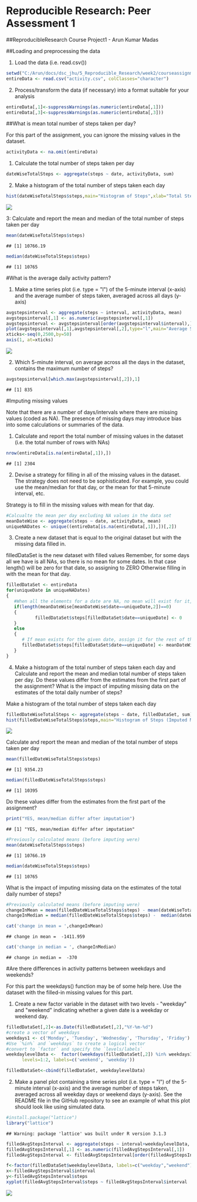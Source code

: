 # Reproducible Research: Peer Assessment 1

##ReproducibleResearch Course Project1 - Arun Kumar Madas


##Loading and preprocessing the data

1. Load the data (i.e. read.csv())

```r
setwd("C:/Arun/docs/dsc_jhu/5_Reproducible_Research/week2/courseassignment1")
entireData <- read.csv("activity.csv", colClasses="character")
```

2. Process/transform the data (if necessary) into a format suitable for your analysis

```r
entireData[,1]<-suppressWarnings(as.numeric(entireData[,1]))
entireData[,3]<-suppressWarnings(as.numeric(entireData[,3]))
```

##What is mean total number of steps taken per day?

For this part of the assignment, you can ignore the missing values in the dataset.

```r
activityData <- na.omit(entireData)
```

1. Calculate the total number of steps taken per day

```r
dateWiseTotalSteps <- aggregate(steps ~ date, activityData, sum)
```


2. Make a histogram of the total number of steps taken each day

```r
hist(dateWiseTotalSteps$steps,main="Histogram of Steps",xlab="Total Steps per day",col="Red")
```

![](PA1_template_files/figure-html/unnamed-chunk-5-1.png) 


3: Calculate and report the mean and median of the total number of steps taken per day

```r
mean(dateWiseTotalSteps$steps)
```

```
## [1] 10766.19
```

```r
median(dateWiseTotalSteps$steps)
```

```
## [1] 10765
```


#What is the average daily activity pattern?

1. Make a time series plot (i.e. type = "l") of the 5-minute interval (x-axis) and the average number of steps taken, averaged across all days (y-axis)

```r
avgstepsinterval <- aggregate(steps ~ interval, activityData, mean)
avgstepsinterval[,1] <- as.numeric(avgstepsinterval[,1])
avgstepsinterval <- avgstepsinterval[order(avgstepsinterval$interval),]
plot(avgstepsinterval[,1],avgstepsinterval[,2],type="l",main="Average Steps across 5-min Intervals",xlab="5 min Interval",ylab="Average No. of Steps",col="Red", xaxt="n")
xticks<-seq(0,2500,by=50)
axis(1, at=xticks)
```

![](PA1_template_files/figure-html/unnamed-chunk-7-1.png) 

2. Which 5-minute interval, on average across all the days in the dataset, contains the maximum number of steps?

```r
avgstepsinterval[which.max(avgstepsinterval[,2]),1]
```

```
## [1] 835
```

#Imputing missing values

Note that there are a number of days/intervals where there are missing values (coded as NA). The presence of missing days may introduce bias into some calculations or summaries of the data.

1. Calculate and report the total number of missing values in the dataset (i.e. the total number of rows with NAs)


```r
nrow(entireData[is.na(entireData[,1]),])
```

```
## [1] 2304
```

2. Devise a strategy for filling in all of the missing values in the dataset. The strategy does not need to be sophisticated. For example, you could use the mean/median for that day, or the mean for that 5-minute interval, etc.

Strategy is to fill in the missing values with mean for that day.


```r
#Calcualte the mean per day excluding NA values in the data set
meanDateWise <- aggregate(steps ~ date, activityData, mean)
uniqueNADates <- unique((entireData[is.na(entireData[,1]),])[,2])
```

3. Create a new dataset that is equal to the original dataset but with the missing data filled in.

filledDataSet is the new dataset with filled values
Remember, for some days all we have is all NAs, so there is no mean for some dates. In that case length() will be zero for that date, so assigning to ZERO
Otherwise filling in with the mean for that day.


```r
filledDataSet <- entireData
for(uniqueDate in uniqueNADates) 
{
   #When all the elements for a date are NA, no mean will exist for it, in that case assign the value 0         
   if(length(meanDateWise[meanDateWise$date==uniqueDate,2])==0)
   {
           filledDataSet$steps[filledDataSet$date==uniqueDate] <- 0
   }
   else
   {
      # If mean exists for the given date, assign it for the rest of the dates
      filledDataSet$steps[filledDataSet$date==uniqueDate] <- meanDateWise[meanDateWise$date==uniqueDate,2]               
   }
}
```


4. Make a histogram of the total number of steps taken each day and Calculate and report the mean and median total number of steps taken per day. Do these values differ from the estimates from the first part of the assignment? What is the impact of imputing missing data on the estimates of the total daily number of steps?

Make a histogram of the total number of steps taken each day

```r
filledDateWiseTotalSteps <- aggregate(steps ~ date, filledDataSet, sum)
hist(filledDateWiseTotalSteps$steps,main="Histogram of Steps (Imputed Missing Values with Mean for the day)",xlab="Total Steps per day",col="Red")
```

![](PA1_template_files/figure-html/unnamed-chunk-12-1.png) 

Calculate and report the mean and median of the total number of steps taken per day

```r
mean(filledDateWiseTotalSteps$steps)
```

```
## [1] 9354.23
```

```r
median(filledDateWiseTotalSteps$steps)
```

```
## [1] 10395
```

Do these values differ from the estimates from the first part of the assignment?

```r
print("YES, mean/median differ after imputation")
```

```
## [1] "YES, mean/median differ after imputation"
```

```r
#Previously calculated means (before imputing were)
mean(dateWiseTotalSteps$steps)
```

```
## [1] 10766.19
```

```r
median(dateWiseTotalSteps$steps)
```

```
## [1] 10765
```

What is the impact of imputing missing data on the estimates of the total daily number of steps?

```r
#Previously calculated means (before imputing were)
changeInMean = mean(filledDateWiseTotalSteps$steps) - mean(dateWiseTotalSteps$steps)
changeInMedian = median(filledDateWiseTotalSteps$steps) -  median(dateWiseTotalSteps$steps)

cat('change in mean = ',changeInMean)
```

```
## change in mean =  -1411.959
```

```r
cat('change in median = ', changeInMedian)
```

```
## change in median =  -370
```


#Are there differences in activity patterns between weekdays and weekends?

For this part the weekdays() function may be of some help here. Use the dataset with the filled-in missing values for this part.

1. Create a new factor variable in the dataset with two levels - "weekday" and "weekend" indicating whether a given date is a weekday or weekend day.


```r
filledDataSet[,2]<-as.Date(filledDataSet[,2],"%Y-%m-%d")
#create a vector of weekdays
weekdays1 <- c('Monday', 'Tuesday', 'Wednesday', 'Thursday', 'Friday')
#Use `%in%` and `weekdays` to create a logical vector
#convert to `factor` and specify the `levels/labels`
weekdaylevelData <-  factor((weekdays(filledDataSet[,2]) %in% weekdays1)+1L,
      levels=1:2, labels=c('weekend', 'weekday'))

filledDataSet<-cbind(filledDataSet, weekdaylevelData)
```

2. Make a panel plot containing a time series plot (i.e. type = "l") of the 5-minute interval (x-axis) and the average number of steps taken, averaged across all weekday days or weekend days (y-axis). See the README file in the GitHub repository to see an example of what this plot should look like using simulated data.


```r
#install.package("lattice")
library("lattice")
```

```
## Warning: package 'lattice' was built under R version 3.1.3
```

```r
filledAvgStepsInterval <- aggregate(steps ~ interval+weekdaylevelData, filledDataSet, mean)
filledAvgStepsInterval[,1] <- as.numeric(filledAvgStepsInterval[,1])
filledAvgStepsInterval <- filledAvgStepsInterval[order(filledAvgStepsInterval$interval),]

f<-factor(filledDataSet$weekdaylevelData, labels=c("weekday","weekend"))
x<-filledAvgStepsInterval$interval
y<-filledAvgStepsInterval$steps
xyplot(filledAvgStepsInterval$steps ~ filledAvgStepsInterval$interval | filledAvgStepsInterval$weekdaylevelData, type="l",layout=c(1,2), xlab="Interval", ylab="Number of Steps")
```

![](PA1_template_files/figure-html/unnamed-chunk-17-1.png) 

